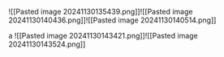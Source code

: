 ![[Pasted image 20241130135439.png]]![[Pasted image 20241130140436.png]]![[Pasted image 20241130140514.png]]

a
![[Pasted image 20241130143421.png]]![[Pasted image 20241130143524.png]]